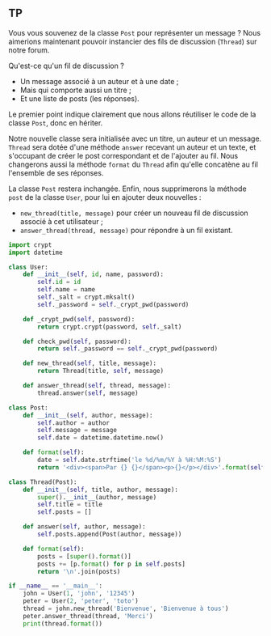 ## TP

Vous vous souvenez de la classe `Post` pour représenter un message ?
Nous aimerions maintenant pouvoir instancier des fils de discussion (`Thread`) sur notre forum.

Qu'est-ce qu'un fil de discussion ?

* Un message associé à un auteur et à une date ;
* Mais qui comporte aussi un titre ;
* Et une liste de posts (les réponses).

Le premier point indique clairement que nous allons réutiliser le code de la classe `Post`, donc en hériter.

Notre nouvelle classe sera initialisée avec un titre, un auteur et un message.
`Thread` sera dotée d'une méthode `answer` recevant un auteur et un texte, et s'occupant de créer le post correspondant et de l'ajouter au fil.
Nous changerons aussi la méthode `format` du `Thread` afin qu'elle concatène au fil l'ensemble de ses réponses.

La classe `Post` restera inchangée.
Enfin, nous supprimerons la méthode `post` de la classe `User`, pour lui en ajouter deux nouvelles :

* `new_thread(title, message)` pour créer un nouveau fil de discussion associé à cet utilisateur ;
* `answer_thread(thread, message)` pour répondre à un fil existant.

```python
import crypt
import datetime

class User:
    def __init__(self, id, name, password):
        self.id = id
        self.name = name
        self._salt = crypt.mksalt()
        self._password = self._crypt_pwd(password)

    def _crypt_pwd(self, password):
        return crypt.crypt(password, self._salt)

    def check_pwd(self, password):
        return self._password == self._crypt_pwd(password)

    def new_thread(self, title, message):
        return Thread(title, self, message)

    def answer_thread(self, thread, message):
        thread.answer(self, message)

class Post:
    def __init__(self, author, message):
        self.author = author
        self.message = message
        self.date = datetime.datetime.now()

    def format(self):
        date = self.date.strftime('le %d/%m/%Y à %H:%M:%S')
        return '<div><span>Par {} {}</span><p>{}</p></div>'.format(self.author.name, date, self.message)

class Thread(Post):
    def __init__(self, title, author, message):
        super().__init__(author, message)
        self.title = title
        self.posts = []

    def answer(self, author, message):
        self.posts.append(Post(author, message))

    def format(self):
        posts = [super().format()]
        posts += [p.format() for p in self.posts]
        return '\n'.join(posts)

if __name__ == '__main__':
    john = User(1, 'john', '12345')
    peter = User(2, 'peter', 'toto')
    thread = john.new_thread('Bienvenue', 'Bienvenue à tous')
    peter.answer_thread(thread, 'Merci')
    print(thread.format())
```
